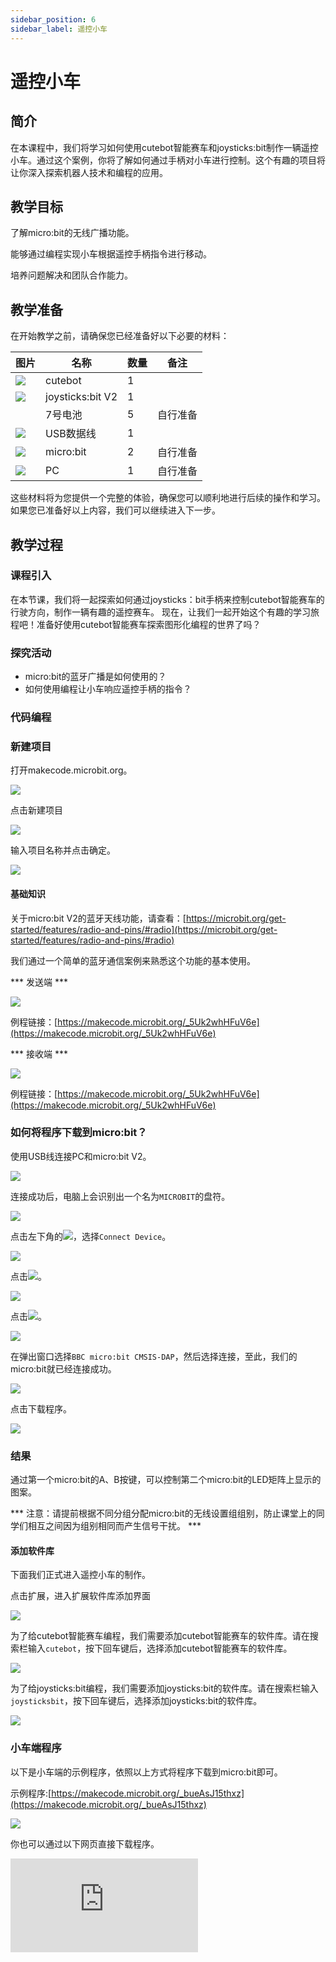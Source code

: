 ```yaml
---
sidebar_position: 6
sidebar_label: 遥控小车
---
```


# 遥控小车

## 简介

在本课程中，我们将学习如何使用cutebot智能赛车和joysticks:bit制作一辆遥控小车。通过这个案例，你将了解如何通过手柄对小车进行控制。这个有趣的项目将让你深入探索机器人技术和编程的应用。

## 教学目标

了解micro:bit的无线广播功能。

能够通过编程实现小车根据遥控手柄指令进行移动。

培养问题解决和团队合作能力。

## 教学准备
在开始教学之前，请确保您已经准备好以下必要的材料：

| **图片** | **名称** | **数量** | **备注** |
| --- | --- | --- | --- |
| ![](https://wiki-media-ef.oss-cn-hongkong.aliyuncs.com/docs/microbit/microbit-smart-car/microbit-smart-cutebot/images/cutebot_01_01.jpg) | cutebot | 1 |  |
| ![](https://wiki-media-ef.oss-cn-hongkong.aliyuncs.com/docs/microbit/expansion-board/images/joystick_v2_01.png) | joysticks:bit V2 | 1 |  |
|  | 7号电池 | 5 | 自行准备 |
| ![](https://wiki-media-ef.oss-cn-hongkong.aliyuncs.com/docs/microbit/interesting-case/cutebot-fun-football-game-kit/cases-libraries/images/USB-data-cable.png) | USB数据线 | 1 |   |
| ![](https://wiki-media-ef.oss-cn-hongkong.aliyuncs.com/docs/microbit/interesting-case/cutebot-fun-football-game-kit/cases-libraries/images/microbit.png) | micro:bit | 2 | 自行准备 |
| ![](https://wiki-media-ef.oss-cn-hongkong.aliyuncs.com/docs/microbit/interesting-case/cutebot-fun-football-game-kit/cases-libraries/images/pc.png) | PC | 1 | 自行准备 |

这些材料将为您提供一个完整的体验，确保您可以顺利地进行后续的操作和学习。如果您已准备好以上内容，我们可以继续进入下一步。


## 教学过程
### 课程引入

在本节课，我们将一起探索如何通过joysticks：bit手柄来控制cutebot智能赛车的行驶方向，制作一辆有趣的遥控赛车。
现在，让我们一起开始这个有趣的学习旅程吧！准备好使用cutebot智能赛车探索图形化编程的世界了吗？
### 探究活动
- micro:bit的蓝牙广播是如何使用的？
- 如何使用编程让小车响应遥控手柄的指令？
### 代码编程

### 新建项目

打开makecode.microbit.org。

![](https://wiki-media-ef.oss-cn-hongkong.aliyuncs.com/docs/microbit/interesting-case/cutebot-fun-football-game-kit/cases-libraries/images/makecode.png)

点击新建项目

![](https://wiki-media-ef.oss-cn-hongkong.aliyuncs.com/docs/microbit/interesting-case/cutebot-fun-football-game-kit/cases-libraries/images/makecode-new-project-01.png)

输入项目名称并点击确定。

![](https://wiki-media-ef.oss-cn-hongkong.aliyuncs.com/docs/microbit/interesting-case/cutebot-fun-football-game-kit/cases-libraries/images/makecode-new-project-02.png)

#### 基础知识

关于micro:bit V2的蓝牙天线功能，请查看：[https://microbit.org/get-started/features/radio-and-pins/#radio](https://microbit.org/get-started/features/radio-and-pins/#radio)

我们通过一个简单的蓝牙通信案例来熟悉这个功能的基本使用。

*** 发送端 ***

![](https://wiki-media-ef.oss-cn-hongkong.aliyuncs.com/docs/microbit/interesting-case/cutebot-fun-football-game-kit/cases-libraries/images/football-game-case-01-01.png)

例程链接：[https://makecode.microbit.org/_5Uk2whHFuV6e](https://makecode.microbit.org/_5Uk2whHFuV6e)

*** 接收端 ***

![](https://wiki-media-ef.oss-cn-hongkong.aliyuncs.com/docs/microbit/interesting-case/cutebot-fun-football-game-kit/cases-libraries/images/football-game-case-01-02.png)

例程链接：[https://makecode.microbit.org/_5Uk2whHFuV6e](https://makecode.microbit.org/_5Uk2whHFuV6e)

### 如何将程序下载到micro:bit？

使用USB线连接PC和micro:bit V2。

![](https://wiki-media-ef.oss-cn-hongkong.aliyuncs.com/docs/microbit/interesting-case/microbit-smart-climate-kit/cases-libraries/images/connect-microbit.gif)

连接成功后，电脑上会识别出一个名为`MICROBIT`的盘符。

![](https://wiki-media-ef.oss-cn-hongkong.aliyuncs.com/docs/microbit/interesting-case/microbit-smart-climate-kit/cases-libraries/images/microbit-drive.png)

点击左下角的![](https://wiki-media-ef.oss-cn-hongkong.aliyuncs.com/docs/microbit/interesting-case/microbit-smart-climate-kit/cases-libraries/images/download-01.png)，选择`Connect Device`。

![](https://wiki-media-ef.oss-cn-hongkong.aliyuncs.com/docs/microbit/interesting-case/microbit-smart-climate-kit/cases-libraries/images/download-02.png)

点击![](https://wiki-media-ef.oss-cn-hongkong.aliyuncs.com/docs/microbit/interesting-case/microbit-smart-climate-kit/cases-libraries/images/download-03.png)。

![](https://wiki-media-ef.oss-cn-hongkong.aliyuncs.com/docs/microbit/interesting-case/microbit-smart-climate-kit/cases-libraries/images/download-04.png)

点击![](https://wiki-media-ef.oss-cn-hongkong.aliyuncs.com/docs/microbit/interesting-case/microbit-smart-climate-kit/cases-libraries/images/download-05.png)。

![](https://wiki-media-ef.oss-cn-hongkong.aliyuncs.com/docs/microbit/interesting-case/microbit-smart-climate-kit/cases-libraries/images/download-06.png)


在弹出窗口选择`BBC micro:bit CMSIS-DAP`，然后选择连接，至此，我们的micro:bit就已经连接成功。

![](https://wiki-media-ef.oss-cn-hongkong.aliyuncs.com/docs/microbit/interesting-case/microbit-smart-climate-kit/cases-libraries/images/download-07.png)

点击下载程序。

![](https://wiki-media-ef.oss-cn-hongkong.aliyuncs.com/docs/microbit/interesting-case/microbit-smart-climate-kit/cases-libraries/images/download-08.png)


### 结果

通过第一个micro:bit的A、B按键，可以控制第二个micro:bit的LED矩阵上显示的图案。

*** 注意：请提前根据不同分组分配micro:bit的无线设置组组别，防止课堂上的同学们相互之间因为组别相同而产生信号干扰。 ***

#### 添加软件库

下面我们正式进入遥控小车的制作。

点击扩展，进入扩展软件库添加界面

![](https://wiki-media-ef.oss-cn-hongkong.aliyuncs.com/docs/microbit/interesting-case/cutebot-fun-football-game-kit/cases-libraries/images/add-extensions-1.png)

为了给cutebot智能赛车编程，我们需要添加cutebot智能赛车的软件库。请在搜索栏输入`cutebot`，按下回车键后，选择添加cutebot智能赛车的软件库。

![](https://wiki-media-ef.oss-cn-hongkong.aliyuncs.com/docs/microbit/interesting-case/cutebot-fun-football-game-kit/cases-libraries/images/add-extensions-2.png)

为了给joysticks:bit编程，我们需要添加joysticks:bit的软件库。请在搜索栏输入`joysticksbit`，按下回车键后，选择添加joysticks:bit的软件库。

![](https://wiki-media-ef.oss-cn-hongkong.aliyuncs.com/docs/microbit/interesting-case/cutebot-fun-football-game-kit/cases-libraries/images/add-extensions-3.png)


### 小车端程序

以下是小车端的示例程序，依照以上方式将程序下载到micro:bit即可。

示例程序:[https://makecode.microbit.org/_bueAsJ15thxz](https://makecode.microbit.org/_bueAsJ15thxz)

![](https://wiki-media-ef.oss-cn-hongkong.aliyuncs.com/docs/microbit/interesting-case/cutebot-fun-football-game-kit/cases-libraries/images/football-game-case-01.png)

你也可以通过以下网页直接下载程序。

<div
    style={{
        position: 'relative',
        paddingBottom: '60%',
        overflow: 'hidden',
    }}
>
    <iframe
        src="https://makecode.microbit.org/_bueAsJ15thxz"
        frameborder="0"
        sandbox="allow-popups allow-forms allow-scripts allow-same-origin"
        style={{
            position: 'absolute',
            width: '100%',
            height: '100%',
        }}
    />
</div>

### 遥控手柄端程序

以下是遥控手柄的示例程序，依照以上方式将程序下载到micro:bit即可。

示例程序:[https://makecode.microbit.org/_5FXEbpPHkFmo](https://makecode.microbit.org/_5FXEbpPHkFmo)

![](https://wiki-media-ef.oss-cn-hongkong.aliyuncs.com/docs/microbit/interesting-case/cutebot-fun-football-game-kit/cases-libraries/images/football-game-case-02.png)

你也可以通过以下网页直接下载程序。

<div
    style={{
        position: 'relative',
        paddingBottom: '60%',
        overflow: 'hidden',
    }}
>
    <iframe
        src="https://makecode.microbit.org/_5FXEbpPHkFmo"
        frameborder="0"
        sandbox="allow-popups allow-forms allow-scripts allow-same-origin"
        style={{
            position: 'absolute',
            width: '100%',
            height: '100%',
        }}
    />
</div>

### 结果

可通过遥控手柄的摇杆或者按钮控制小车的行驶方向。
